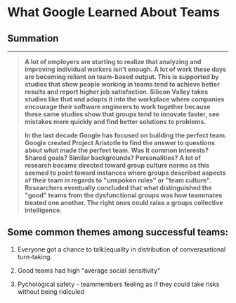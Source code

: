 # What Google Learned About Teams


## Summation
------------
> **A lot of employers are starting to realize that analyzing and improving individual workers isn't enough. A lot of work these days are becoming reliant on team-based output. This is supported by studies that show people working in teams tend to achieve better results and report higher job satisfaction. Silicon Valley takes studies like that and adopts it into the workplace where companies encourage their software engineers to work together because these same studies show that groups tend to innovate faster, see mistakes more quickly and find better solutions to problems.** 

> **In the last decade Google has focused on building the perfect team. Google created Project Aristotle to find the answer to questions about what made the perfect team. Was it common interests? Shared goals? Similar backgrounds? Personalities? A lot of research became directed toward group culture norms as this seemed to point toward instances where groups described aspects of their team in regards to "unspoken rules" or "team culture". Researchers eventually concluded that what distinguished the "good" teams from the dysfunctional groups was how teammates treated one another. The right ones could raise a groups collective intelligence.**

## Some common themes among successful teams:

1. Everyone got a chance to talk(equality in distribution of converasational turn-taking.

2. Good teams had high "average social sensitivity"

3. Pychological safety - teammembers feeling as if they could take risks without being ridiculed

